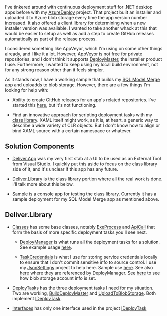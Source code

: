 I've tinkered around with continuous deployment stuff for .NET desktop apps before with my [AzureDeploy](https://github.com/adamosoftware/AzureDeploy) project. That project built an installer and uploaded it to Azure blob storage every time the app version number increased. It also offered a client library for determining when a new installer version was available. I wanted to take another whack at this that would be easier to setup as well as add a step to create GitHub releases automatically as part of the release process.

I considered something like AppVeyor, which I'm using on some other things already, and I like it a lot. However, AppVeyor is not free for private repositories, and I don't think it supports [DeployMaster](https://www.deploymaster.com/), the installer product I use. Furthermore, I wanted to keep using my local build environment, not for any strong reason other than it feels simpler.

As it stands now, I have a working sample that builds my [SQL Model Merge](https://aosoftware.net/Project/SqlModelMerge) app and uploadds to blob storage. However, there are a few things I'm looking for help with:

- Ability to create GitHub releases for an app's related repositories. I've started this [here](https://github.com/adamosoftware/Delivery/blob/master/Delivery.Library/DeployTasks/CreateGitHubRelease.cs), but it's not functioning.

- Find an innovative approach for scripting deployment tasks with my [class library](https://github.com/adamosoftware/Delivery/tree/master/Delivery.Library). XAML itself might work, as it is, at heart, a generic way to describe a wide variety of CLR objects. But I don't know how to align or bind XAML source with a certain namespace or whatever.

## Solution Components

- [Deliver.App](https://github.com/adamosoftware/Delivery/tree/master/Delivery.App) was my very first stab at a UI to be used as an External Tool from Visual Studio. I quickly put this aside to focus on the class library side of it, and it's unclear if this app has any future.

- [Deliver.Library](https://github.com/adamosoftware/Delivery/tree/master/Delivery.Library) is the class library portion where all the real work is done. I'll talk more about this below.

- [Sample](https://github.com/adamosoftware/Delivery/tree/master/Sample) is a console app for testing the class library. Currently it has a sample deployment for my SQL Model Merge app as mentioned above.

## Deliver.Library

- [Classes](https://github.com/adamosoftware/Delivery/tree/master/Delivery.Library/Classes) has some base classes, notably [ExeProcess](https://github.com/adamosoftware/Delivery/blob/master/Delivery.Library/Classes/ExeProcess.cs) and [ApiCall](https://github.com/adamosoftware/Delivery/blob/master/Delivery.Library/Classes/ApiCall.cs) that form the basis of more specific deployment tasks you'll see next.

  - [DeployManager](https://github.com/adamosoftware/Delivery/blob/master/Delivery.Library/Classes/DeployManager.cs) is what runs all the deployment tasks for a solution. See example usage [here](https://github.com/adamosoftware/Delivery/blob/master/Sample/Program.cs#L21).
  
  - [TaskCredentials](https://github.com/adamosoftware/Delivery/blob/master/Delivery.Library/Classes/TaskCredentials.cs) is what I use for storing service credentials locally to ensure that I don't commit sensitive info to source control. I use my [JsonSettings](https://github.com/adamosoftware/JsonSettings) project to help here. Sample use [here](https://github.com/adamosoftware/Delivery/blob/master/Sample/Program.cs#L44). See also [here](https://github.com/adamosoftware/Delivery/blob/master/Delivery.Library/Classes/DeployManager.cs#L47) where they are referenced by DeployManager. See [here](https://github.com/adamosoftware/Delivery/blob/master/Delivery.Library/DeployTasks/UploadToBlobStorage.cs#L57) to see how blob storage account info is set.

- [DeployTasks](https://github.com/adamosoftware/Delivery/tree/master/Delivery.Library/DeployTasks) has the three deployment tasks I need for my situation. Two are working, [BuildDeployMaster](https://github.com/adamosoftware/Delivery/blob/master/Delivery.Library/DeployTasks/BuildDeployMaster.cs) and [UploadToBlobStorage](https://github.com/adamosoftware/Delivery/blob/master/Delivery.Library/DeployTasks/UploadToBlobStorage.cs). Both implement [IDeployTask](https://github.com/adamosoftware/Delivery/blob/master/Delivery.Library/Interfaces/IDeployTask.cs).

- [Interfaces](https://github.com/adamosoftware/Delivery/tree/master/Delivery.Library/Interfaces) has only one interface used in the project [IDeployTask](https://github.com/adamosoftware/Delivery/blob/master/Delivery.Library/Interfaces/IDeployTask.cs)
